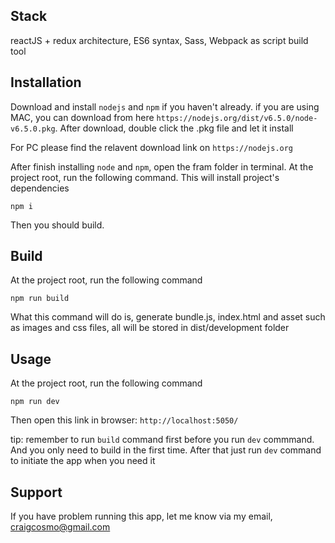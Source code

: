 
## Stack

reactJS + redux architecture, ES6 syntax, Sass, Webpack as script build tool

## Installation

Download and install `nodejs` and `npm` if you haven't already. if you are using MAC, you can download from here `https://nodejs.org/dist/v6.5.0/node-v6.5.0.pkg`. After download, double click the .pkg file and let it install

For PC please find the relavent download link on `https://nodejs.org`

After finish installing `node` and `npm`, open the fram  folder in terminal. At the project root, run the following command. This will install project's dependencies

```
npm i
```

Then you should build.

## Build

At the project root, run the following command

```
npm run build
```

What this command will do is, generate bundle.js, index.html and asset such as images and css files, all will be stored in dist/development folder

## Usage

At the project root, run the following command

```
npm run dev
```

Then open this link in browser: `http://localhost:5050/`

tip: remember to run `build` command first before you run `dev` commmand. And you only need to build in the first time. After that just run `dev` command to initiate the app when you need it

## Support

If you have problem running this app, let me know via my email, craigcosmo@gmail.com


